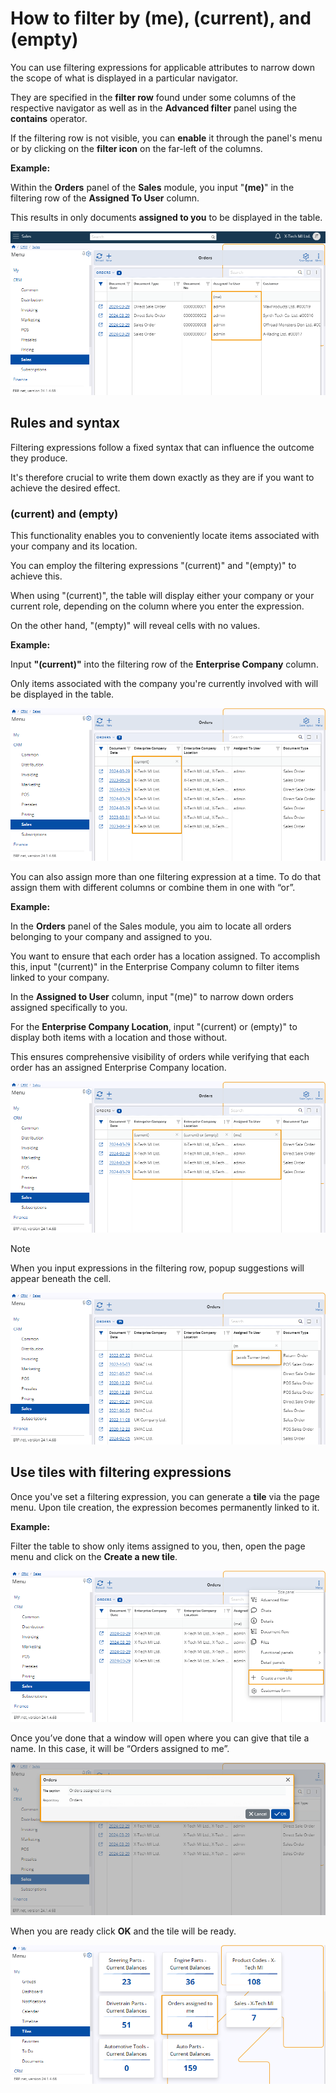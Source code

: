 # How to filter by (me), (current), and (empty)
 
You can use filtering expressions for applicable attributes to narrow down the scope of what is displayed in a particular navigator.
 
They are specified in the **filter row** found under some columns of the respective navigator as well as in the **Advanced filter** panel using the **contains** operator.
 
If the filtering row is not visible, you can **enable** it through the panel's menu or by clicking on the **filter icon** on the far-left of the columns.

**Example:**

Within the **Orders** panel of the **Sales** module, you input "**(me)**" in the filtering row of the **Assigned To User** column.

This results in only documents **assigned to you** to be displayed in the table.
 
![picture](pictures/filtering_expression_(me)_29_03.png)
 
## Rules and syntax
 
Filtering expressions follow a fixed syntax that can influence the outcome they produce.

It's therefore crucial to write them down exactly as they are if you want to achieve the desired effect.
 
### (current) and (empty)

This functionality enables you to conveniently locate items associated with your company and its location.

You can employ the filtering expressions "(current)" and "(empty)" to achieve this. 

When using "(current)", the table will display either your company or your current role, depending on the column where you enter the expression. 

On the other hand, "(empty)" will reveal cells with no values.

**Example:**

Input **"(current)"** into the filtering row of the **Enterprise Company** column. 

Only items associated with the company you're currently involved with will be displayed in the table.
 
 ![picture](pictures/filtering_expression_(current)_29_03.png)
 
You can also assign more than one filtering expression at a time. To do that assign them with different columns or combine them in one with “or”.

**Example:**

In the **Orders** panel of the Sales module, you aim to locate all orders belonging to your company and assigned to you. 

You want to ensure that each order has a location assigned. To accomplish this, input "(current)" in the Enterprise Company column to filter items linked to your company. 

In the **Assigned to User** column, input "(me)" to narrow down orders assigned specifically to you. 

For the **Enterprise Company Location**, input "(current) or (empty)" to display both items with a location and those without. 

This ensures comprehensive visibility of orders while verifying that each order has an assigned Enterprise Company location.
 
![picture](pictures/filtering_expression_combination_29_03.png)
 
> [!NOTE]
> 
> When you input expressions in the filtering row, popup suggestions will appear beneath the cell.

![picture](pictures/filtering_expression_popup_29_03.png)

## Use tiles with filtering expressions

Once you've set a filtering expression, you can generate a **tile** via the page menu. Upon tile creation, the expression becomes permanently linked to it.

**Example:**

Filter the table to show only items assigned to you, then, open the page menu and click on the **Create a new tile**.
 
![picture](pictures/filtering_expression_Create_tile_29_03.png)

Once you’ve done that a window will open where you can give that tile a name. In this case, it will be “Orders assigned to me”.

![picture](pictures/filtering_expression_tile_name_29_03.png)
 
When you are ready click **OK** and the tile will be ready.
 
![picture](pictures/filtering_expression_tile_29_03.png)
